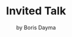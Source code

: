 ---
# Determines which item appears first on the schedule (lowest number (0) appears first)
sequence_id: 2

# Time of the event
time: 09:45 - 10:15

# Title of the event
title: Invited Talk
subtitle: by Boris Dayma

# Speaker Info
speaker: Boris Dayma
webpage: https://twitter.com/borisdayma
affil: Weights & Biases
affil_link: https://wandb.ai/borisd13
affil2: Hugging Face
affil2_link: https://huggingface.co/boris

# Image
img: ../speakers/BorisDayma.jpg
img_link: https://twitter.com/borisdayma
---
